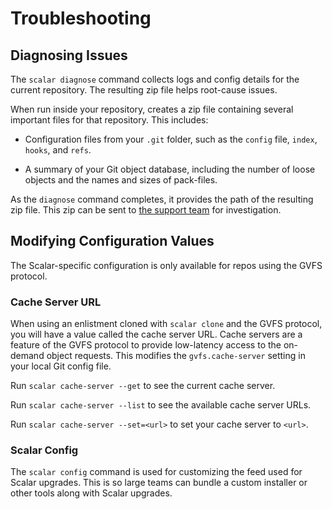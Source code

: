 Troubleshooting
===============

Diagnosing Issues
-----------------

The `scalar diagnose` command collects logs and config details for the current
repository. The resulting zip file helps root-cause issues.

When run inside your repository, creates a zip file containing several important
files for that repository. This includes:

* Configuration files from your `.git` folder, such as the `config` file,
  `index`, `hooks`, and `refs`.

* A summary of your Git object database, including the number of loose objects
  and the names and sizes of pack-files.

As the `diagnose` command completes, it provides the path of the resulting
zip file. This zip can be sent to [the support team](mailto:git-client@github.com)
for investigation.

Modifying Configuration Values
------------------------------

The Scalar-specific configuration is only available for repos using the
GVFS protocol.

### Cache Server URL

When using an enlistment cloned with `scalar clone` and the GVFS protocol,
you will have a value called the cache server URL. Cache servers are a feature
of the GVFS protocol to provide low-latency access to the on-demand object
requests. This modifies the `gvfs.cache-server` setting in your local Git config
file.

Run `scalar cache-server --get` to see the current cache server.

Run `scalar cache-server --list` to see the available cache server URLs.

Run `scalar cache-server --set=<url>` to set your cache server to `<url>`.

### Scalar Config

The `scalar config` command is used for customizing the feed used for
Scalar upgrades. This is so large teams can bundle a custom installer
or other tools along with Scalar upgrades.
